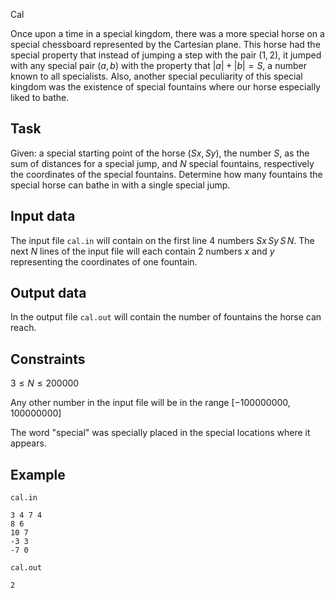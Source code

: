 Cal

Once upon a time in a special kingdom, there was a more special horse on a special chessboard represented by the Cartesian plane. This horse had the special property that instead of jumping a step with the pair $(1, 2)$, it jumped with any special pair $(a, b)$ with the property that $|a| + |b| = S$, a number known to all specialists. Also, another special peculiarity of this special kingdom was the existence of special fountains where our horse especially liked to bathe.

## Task

Given: a special starting point of the horse $(Sx, Sy)$, the number $S$, as the sum of distances for a special jump, and $N$ special fountains, respectively the coordinates of the special fountains. Determine how many fountains the special horse can bathe in with a single special jump.

## Input data

The input file `cal.in` will contain on the first line 4 numbers $Sx\, Sy\, S\, N$. The next $N$ lines of the input file will each contain 2 numbers $x$ and $y$ representing the coordinates of one fountain.

## Output data

In the output file `cal.out` will contain the number of fountains the horse can reach.

## Constraints

$3 \leq N \leq 200000$

Any other number in the input file will be in the range $[-100000000, 100000000]$

The word "special" was specially placed in the special locations where it appears.

## Example

`cal.in`

```
3 4 7 4
8 6
10 7
-3 3
-7 0
```

`cal.out`

```
2
```